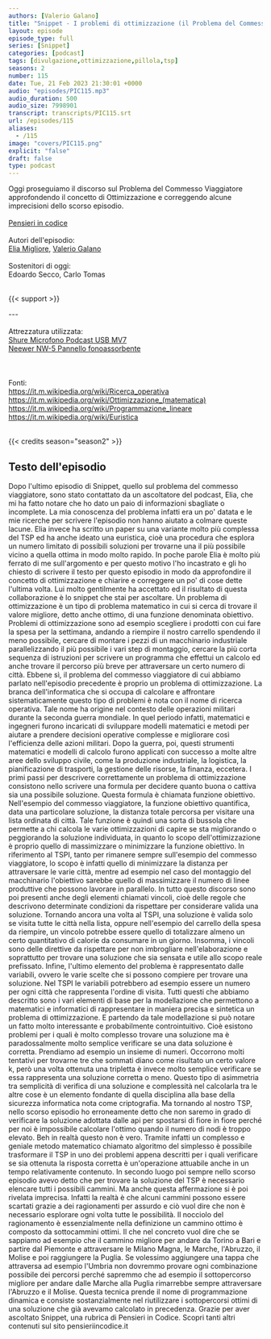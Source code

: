 ```yaml
---
authors: [Valerio Galano]
title: "Snippet - I problemi di ottimizzazione (il Problema del Commesso Viaggiatore errata corrige)"
layout: episode
episode_type: full
series: [Snippet]
categories: [podcast]
tags: [divulgazione,ottimizzazione,pillola,tsp]
seasons: 2
number: 115
date: Tue, 21 Feb 2023 21:30:01 +0000
audio: "episodes/PIC115.mp3"
audio_duration: 500
audio_size: 7998901
transcript: transcripts/PIC115.srt
url: /episodes/115
aliases: 
  - /115
image: "covers/PIC115.png"
explicit: "false"
draft: false
type: podcast
---
```

Oggi proseguiamo il discorso sul Problema del Commesso Viaggiatore approfondendo il concetto di Ottimizzazione e correggendo alcune imprecisioni dello scorso episodio.<br />
<br />
<a href="https://pensieriincodice.it" target="_blank" rel="noreferrer noopener">Pensieri in codice</a><br />
<br />
Autori dell'episodio:<br />
<a href="https://github.com/eliax1996" target="_blank" rel="noreferrer noopener">Elia Migliore</a>, <a href="https://valeriogalano.it" target="_blank" rel="noreferrer noopener">Valerio Galano</a><br />
<br />
Sostenitori di oggi:<br />
Edoardo Secco, Carlo Tomas<br />
<br />


{{< support >}}

---<br />
<br />
Attrezzatura utilizzata:<br />
<a href="https://amzn.to/3862ZRf" target="_blank" rel="noreferrer noopener">Shure Microfono Podcast USB MV7</a><br />
<a href="https://amzn.to/3rysTFP" target="_blank" rel="noreferrer noopener">Neewer NW-5 Pannello fonoassorbente</a><br />
<br />
<br />
<br />
Fonti:<br />
https://it.m.wikipedia.org/wiki/Ricerca_operativa<br />
https://it.m.wikipedia.org/wiki/Ottimizzazione_(matematica)<br />
https://it.m.wikipedia.org/wiki/Programmazione_lineare<br />
https://it.m.wikipedia.org/wiki/Euristica<br />
<br />


{{< credits season="season2" >}}

<!-- more -->

## Testo dell'episodio

Dopo l'ultimo episodio di Snippet, quello sul problema del commesso viaggiatore, sono
stato contattato da un ascoltatore del podcast, Elia, che mi ha fatto notare che ho dato un
paio di informazioni sbagliate o incomplete.
La mia conoscenza del problema infatti era un po' datata e le mie ricerche per scrivere
l'episodio non hanno aiutato a colmare queste lacune.
Elia invece ha scritto un paper su una variante molto più complessa del TSP ed ha anche ideato
una euristica, cioè una procedura che esplora un numero limitato di possibili soluzioni
per trovarne una il più possibile vicino a quella ottima in modo molto rapido.
In poche parole Elia è molto più ferrato di me sull'argomento e per questo motivo
l'ho incastrato e gli ho chiesto di scrivere il testo per questo episodio in modo da approfondire
il concetto di ottimizzazione e chiarire e correggere un po' di cose dette l'ultima
volta.
Lui molto gentilmente ha accettato ed il risultato di questa collaborazione è lo snippet che
stai per ascoltare.
Un problema di ottimizzazione è un tipo di problema matematico in cui si cerca di
trovare il valore migliore, detto anche ottimo, di una funzione denominata obiettivo.
Problemi di ottimizzazione sono ad esempio scegliere i prodotti con cui fare la spesa
per la settimana, andando a riempire il nostro carrello spendendo il meno possibile, cercare
di montare i pezzi di un macchinario industriale parallelizzando il più possibile i vari
step di montaggio, cercare la più corta sequenza di istruzioni per scrivere un programma
che effettui un calcolo ed anche trovare il percorso più breve per attraversare un certo
numero di città.
Ebbene sì, il problema del commesso viaggiatore di cui abbiamo parlato nell'episodio precedente
è proprio un problema di ottimizzazione.
La branca dell'informatica che si occupa di calcolare e affrontare sistematicamente
questo tipo di problemi è nota con il nome di ricerca operativa.
Tale nome ha origine nel contesto delle operazioni militari durante la seconda guerra mondiale.
In quel periodo infatti, matematici e ingegneri furono incaricati di sviluppare modelli matematici
e metodi per aiutare a prendere decisioni operative complesse e migliorare così l'efficienza
delle azioni militari.
Dopo la guerra, poi, questi strumenti matematici e modelli di calcolo furono applicati con
successo a molte altre aree dello sviluppo civile, come la produzione industriale, la
logistica, la pianificazione di trasporti, la gestione delle risorse, la finanza, eccetera.
I primi passi per descrivere correttamente un problema di ottimizzazione consistono
nello scrivere una formula per decidere quanto buona o cattiva sia una possibile soluzione.
Questa formula è chiamata funzione obiettivo.
Nell'esempio del commesso viaggiatore, la funzione obiettivo quantifica, data una particolare
soluzione, la distanza totale percorsa per visitare una lista ordinata di città.
Tale funzione è quindi una sorta di bussola che permette a chi calcola le varie ottimizzazioni
di capire se sta migliorando o peggiorando la soluzione individuata, in quanto lo scopo
dell'ottimizzazione è proprio quello di massimizzare o minimizzare la funzione obiettivo.
In riferimento al TSPI, tanto per rimanere sempre sull'esempio del commesso viaggiatore,
lo scopo è infatti quello di minimizzare la distanza per attraversare le varie città,
mentre ad esempio nel caso del montaggio del macchinario l'obiettivo sarebbe quello di
massimizzare il numero di linee produttive che possono lavorare in parallelo.
In tutto questo discorso sono poi presenti anche degli elementi chiamati vincoli, cioè
delle regole che descrivono determinate condizioni da rispettare per considerare valida una soluzione.
Tornando ancora una volta al TSPI, una soluzione è valida solo se visita tutte le città nella
lista, oppure nell'esempio del carrello della spesa da riempire, un vincolo potrebbe essere
quello di totalizzare almeno un certo quantitativo di calorie da consumare in un giorno.
Insomma, i vincoli sono delle direttive da rispettare per non imbrogliare nell'elaborazione
e soprattutto per trovare una soluzione che sia sensata e utile allo scopo reale prefissato.
Infine, l'ultimo elemento del problema è rappresentato dalle variabili, ovvero le varie
scelte che si possono compiere per trovare una soluzione. Nel TSPI le variabili potrebbero ad
esempio essere un numero per ogni città che rappresenta l'ordine di visita. Tutti
questi che abbiamo descritto sono i vari elementi di base per la modellazione che
permettono a matematici e informatici di rappresentare in maniera precisa e sintetica
un problema di ottimizzazione. E partendo da tale modellazione si può notare un fatto molto
interessante e probabilmente controintuitivo. Cioè esistono problemi per i quali è molto
complesso trovare una soluzione ma è paradossalmente molto semplice verificare se una data
soluzione è corretta. Prendiamo ad esempio un insieme di numeri. Occorrono molti tentativi
per trovarne tre che sommati diano come risultato un certo valore k, però una volta ottenuta una
tripletta è invece molto semplice verificare se essa rappresenta una soluzione corretta o
meno. Questo tipo di asimmetria tra semplicità di verifica di una soluzione e complessità nel
calcolarla tra le altre cose è un elemento fondante di quella disciplina alla base della
sicurezza informatica nota come criptografia. Ma tornando al nostro TSP, nello scorso episodio
ho erroneamente detto che non saremo in grado di verificare la soluzione adottata dalle api per
spostarsi di fiore in fiore perché per noi è impossibile calcolare l'ottimo quando il numero
di nodi è troppo elevato. Beh in realtà questo non è vero. Tramite infatti un complesso e geniale
metodo matematico chiamato algoritmo del simplesso è possibile trasformare il TSP in uno dei problemi
appena descritti per i quali verificare se sia ottenuta la risposta corretta è un'operazione
attuabile anche in un tempo relativamente contenuto. In secondo luogo poi sempre nello
scorso episodio avevo detto che per trovare la soluzione del TSP è necessario elencare tutti i
possibili cammini. Ma anche questa affermazione si è poi rivelata imprecisa. Infatti la realtà è
che alcuni cammini possono essere scartati grazie a dei ragionamenti per assurdo e ciò vuol dire
che non è necessario esplorare ogni volta tutte le possibilità. Il nocciolo del ragionamento è
essenzialmente nella definizione un cammino ottimo è composto da sottocammini ottimi. Il che nel
concreto vuol dire che se sappiamo ad esempio che il cammino migliore per andare da Torino a Bari
e partire dal Piemonte e attraversare le Milano Magna, le Marche, l'Abruzzo, il Molise e poi
raggiungere la Puglia. Se volessimo aggiungere una tappa che attraversa ad esempio l'Umbria non
dovremmo provare ogni combinazione possibile dei percorsi perché sapremmo che ad esempio
il sottopercorso migliore per andare dalle Marche alla Puglia rimarrebbe sempre attraversare
l'Abruzzo e il Molise. Questa tecnica prende il nome di programmazione dinamica e consiste
sostanzialmente nel riutilizzare i sottopercorsi ottimi di una soluzione che già avevamo calcolato
in precedenza. Grazie per aver ascoltato Snippet, una rubrica di Pensieri in Codice. Scopri tanti
altri contenuti sul sito pensieriincodice.it

